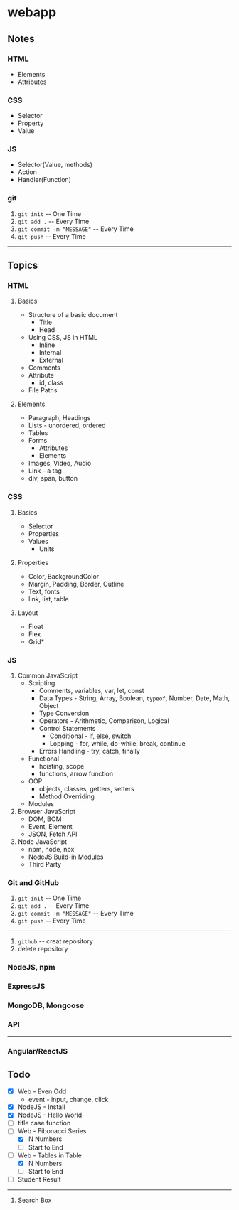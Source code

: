 # webapp

## Notes

### HTML

- Elements
- Attributes

### CSS

- Selector
- Property
- Value

### JS

- Selector(Value, methods)
- Action
- Handler(Function)

### git

1. `git init` -- One Time
2. `git add .` -- Every Time
3. `git commit -m "MESSAGE"` -- Every Time
4. `git push` -- Every Time

---

## Topics

### HTML

1. Basics

   - Structure of a basic document
     - Title
     - Head
   - Using CSS, JS in HTML
     - Inline
     - Internal
     - External
   - Comments
   - Attribute
     - id, class
   - File Paths

2. Elements
   - Paragraph, Headings
   - Lists - unordered, ordered
   - Tables
   - Forms
     - Attributes
     - Elements
   - Images, Video, Audio
   - Link - a tag
   - div, span, button

### CSS

1. Basics
   - Selector
   - Properties
   - Values
     - Units
2. Properties

   - Color, BackgroundColor
   - Margin, Padding, Border, Outline
   - Text, fonts
   - link, list, table

3. Layout
   - Float
   - Flex
   - Grid\*

### JS

1. Common JavaScript
   - Scripting
     - Comments, variables, var, let, const
     - Data Types - String, Array, Boolean, `typeof`, Number, Date, Math, Object
     - Type Conversion
     - Operators - Arithmetic, Comparison, Logical
     - Control Statements
       - Conditional - if, else, switch
       - Lopping - for, while, do-while, break, continue
     - Errors Handling - try, catch, finally
   - Functional
     - hoisting, scope
     - functions, arrow function
   - OOP
     - objects, classes, getters, setters
     - Method Overriding
   - Modules
2. Browser JavaScript
   - DOM, BOM
   - Event, Element
   - JSON, Fetch API
3. Node JavaScript
   - npm, node, npx
   - NodeJS Build-in Modules
   - Third Party

### Git and GitHub

1. `git init` -- One Time
2. `git add .` -- Every Time
3. `git commit -m "MESSAGE"` -- Every Time
4. `git push` -- Every Time

---

1. `github` -- creat repository
2. delete repository

### NodeJS, npm

### ExpressJS

### MongoDB, Mongoose

### API

---

### Angular/ReactJS

## Todo

- [x] Web - Even Odd
  - event - input, change, click
- [x] NodeJS - Install
- [x] NodeJS - Hello World
- [ ] title case function
- [ ] Web - Fibonacci Series
  - [x] N Numbers
  - [ ] Start to End
- [ ] Web - Tables in Table
  - [x] N Numbers
  - [ ] Start to End
- [ ] Student Result

---

1. Search Box
